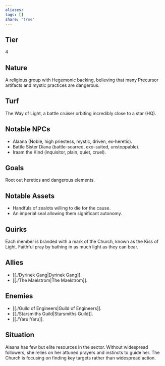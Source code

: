 ```yaml
---
aliases: 
tags: []
share: "true"
---
```

## Tier

4

## Nature

A religious group with Hegemonic backing, believing that many Precursor artifacts and mystic practices are dangerous.

## Turf

The Way of Light, a battle cruiser orbiting incredibly close to a star (HQ).

## Notable NPCs

- Alaana (Noble, high priestess, mystic, driven, ex-heretic).
- Battle Sister Diana (battle-scarred, exo-suited, unstoppable).
- Iraam the Kind (inquisitor, plain, quiet, cruel).


## Goals

Root out heretics and dangerous elements.

## Notable Assets

- Handfuls of zealots willing to die for the cause.
- An imperial seal allowing them significant autonomy.


## Quirks

Each member is branded with a mark of the Church, known as the Kiss of Light. Faithful pray by bathing in as much light as they can bear.

## Allies

- [[./Dyrinek Gang|Dyrinek Gang]].
- [[./The Maelstrom|The Maelstrom]].


## Enemies

- [[./Guild of Engineers|Guild of Engineers]].
- [[./Starsmiths Guild|Starsmiths Guild]].
- [[./Yaru|Yaru]].


## Situation

Alaana has few but elite resources in the sector. Without widespread followers, she relies on her attuned prayers and instincts to guide her. The Church is focusing on finding key targets rather than widespread action.
